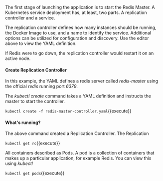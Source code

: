 The first stage of launching the application is to start the Redis Master. A Kubernetes service deployment has, at least, two parts. A replication controller and a service.

The replication controller defines how many instances should be running, the Docker Image to use, and a name to identify the service. Additional options can be utilized for configuration and discovery. Use the editor above to view the YAML definition.

If Redis were to go down, the replication controller would restart it on an active node.

#### Create Replication Controller

In this example, the YAML defines a redis server called _redis-master_ using the official _redis_ running port _6379_.

The _kubectl create_ command takes a YAML definition and instructs the master to start the controller.

`kubectl create -f redis-master-controller.yaml`{{execute}}

#### What's running?

The above command created a Replication Controller. The Replication

`kubectl get rc`{{execute}}

All containers described as Pods. A pod is a collection of containers that makes up a particular application, for example Redis. You can view this using _kubectl_

`kubectl get pods`{{execute}}
